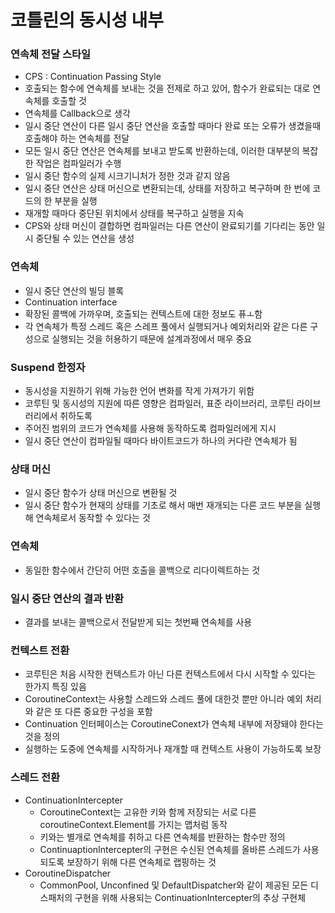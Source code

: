 # 코틀린의 동시성 내부

### 연속체 전달 스타일

- CPS : Continuation Passing Style
- 호출되는 함수에 연속체를 보내는 것을 전제로 하고 있어, 함수가 완료되는 대로 연속체를 호출할 것
- 연속체를 Callback으로 생각
- 일시 중단 연산이 다른 일시 중단 연산을 호출할 때마다 완료 또는 오류가 생겼을때 호출해야 하는 연속체를 전달
- 모든 일시 중단 연산은 연속체를 보내고 받도록 반환하는데, 이러한 대부분의 복잡한 작업은 컴파일러가 수행
- 일시 중단 함수의 실제 시크기니처가 정한 것과 같지 않음
- 일시 중단 연산은 상태 머신으로 변환되는데, 상태를 저장하고 복구하며 한 번에 코드의 한 부분을 실행
- 재개할 때마다 중단된 위치에서 상태를 복구하고 실행을 지속
- CPS와 상태 머신이 결합하면 컴파일러는 다른 연산이 완료되기를 기다리는 동안 일시 중단될 수 있는 연산을 생성

### 연속체

- 일시 중단 연산의 빌딩 블록
- Continuation interface
- 확장된 콜백에 가까우며, 호출되는 컨텍스트에 대한 정보도 퓨ㅗ함
- 각 연속체가 특정 스레드 혹은 스레프 풀에서 실행되거나 예외처리와 같은 다른 구성으로 실행되는 것을 허용하기 때문에 설계과정에서 매우 중요

### Suspend 한정자

- 동시성을 지원하기 위해 가능한 언어 변화를 작게 가져가기 위함
- 코루틴 및 동시성의 지원에 따른 영향은 컴파일러, 표준 라이브러리, 코루틴 라이브러리에서 취하도록
- 주어진 범위의 코드가 연속체를 사용해 동작하도록 컴파일러에게 지시
- 일시 중단 연산이 컴파일될 때마다 바이트코드가 하나의 커다란 연속체가 됨

### 상태 머신

- 일시 중단 함수가 상태 머신으로 변환될 것
- 일시 중단 함수가 현재의 상태를 기초로 해서 매번 재개되는 다른 코드 부분을 실행해 연속체로서 동작할 수 있다는 것

### 연속체

- 동일한 함수에서 간단히 어떤 호출을 콜백으로 리다이렉트하는 것

### 일시 중단 연산의 결과 반환

- 결과를 보내는 콜백으로서 전달받게 되는 첫번째 연속체를 사용

### 컨텍스트 전환

- 코루틴은 처음 시작한 컨텍스트가 아닌 다른 컨텍스트에서 다시 시작할 수 있다는 한가지 특징 있음
- CoroutineContext는 사용할 스레드와 스레드 풀에 대한것 뿐만 아니라 예외 처리와 같은 또 다른 중요한 구성을 포함
- Continuation 인터페이스는 CoroutineConext가 연속체 내부에 저장돼야 한다는 것을 정의
- 실행하는 도중에 연속체를 시작하거나 재개할 때 컨텍스트 사용이 가능하도록 보장

### 스레드 전환

- ContinuationIntercepter
  - CoroutineContext는 고유한 키와 함께 저장되는 서로 다른 coroutineContext.Element를 가지는 맵처럼 동작
  - 키와는 별개로 연속체를 취하고 다른 연속체를 반환하는 함수만 정의
  - ContinuaptionIntercepter의 구현은 수신된 연속체를 올바른 스레드가 사용되도록 보장하기 위해 다른 연속체로 랩핑하는 것
- CoroutineDispatcher
  - CommonPool, Unconfined 및 DefaultDispatcher와 같이 제공된 모든 디스패처의 구현을 위해 사용되는 ContinuationIntercepter의 추상 구현체
 
    
